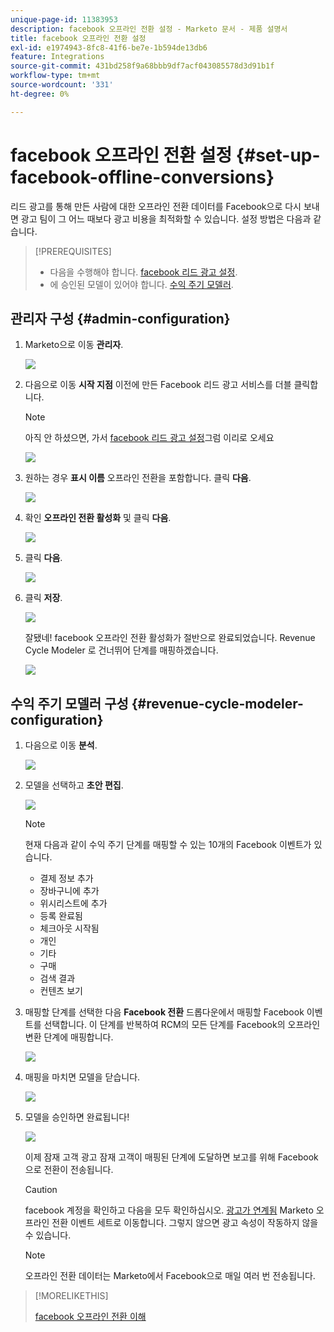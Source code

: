 ```yaml
---
unique-page-id: 11383953
description: facebook 오프라인 전환 설정 - Marketo 문서 - 제품 설명서
title: facebook 오프라인 전환 설정
exl-id: e1974943-8fc8-41f6-be7e-1b594de13db6
feature: Integrations
source-git-commit: 431bd258f9a68bbb9df7acf043085578d3d91b1f
workflow-type: tm+mt
source-wordcount: '331'
ht-degree: 0%

---
```


# facebook 오프라인 전환 설정 {#set-up-facebook-offline-conversions}

리드 광고를 통해 만든 사람에 대한 오프라인 전환 데이터를 Facebook으로 다시 보내면 광고 팀이 그 어느 때보다 광고 비용을 최적화할 수 있습니다. 설정 방법은 다음과 같습니다.

>[!PREREQUISITES]
>
>* 다음을 수행해야 합니다. [facebook 리드 광고 설정](/help/marketo/product-docs/demand-generation/facebook/set-up-facebook-lead-ads.md).
>* 에 승인된 모델이 있어야 합니다. [수익 주기 모델러](/help/marketo/product-docs/reporting/revenue-cycle-analytics/revenue-cycle-models/understanding-revenue-models.md).

## 관리자 구성 {#admin-configuration}

1. Marketo으로 이동 **관리자**.

   ![](assets/image2016-11-29-13-3a8-3a45.png)

1. 다음으로 이동 **시작 지점** 이전에 만든 Facebook 리드 광고 서비스를 더블 클릭합니다.

   >[!NOTE]
   >
   >아직 안 하셨으면, 가서 [facebook 리드 광고 설정](/help/marketo/product-docs/demand-generation/facebook/set-up-facebook-lead-ads.md)그럼 이리로 오세요

   ![](assets/image2016-11-29-13-3a10-3a43.png)

1. 원하는 경우 **표시 이름** 오프라인 전환을 포함합니다. 클릭 **다음**.

   ![](assets/image2016-11-29-13-3a12-3a19.png)

1. 확인 **오프라인 전환 활성화** 및 클릭 **다음**.

   ![](assets/image2016-11-29-13-3a13-3a32.png)

1. 클릭 **다음**.

   ![](assets/image2016-11-29-13-3a14-3a17.png)

1. 클릭 **저장**.

   ![](assets/image2016-11-29-13-3a14-3a52.png)

   잘됐네! facebook 오프라인 전환 활성화가 절반으로 완료되었습니다. Revenue Cycle Modeler 로 건너뛰어 단계를 매핑하겠습니다.

   ![](assets/image2016-11-29-13-3a16-3a55.png)

## 수익 주기 모델러 구성 {#revenue-cycle-modeler-configuration}

1. 다음으로 이동 **분석**.

   ![](assets/image2016-11-29-13-3a29-3a23.png)

1. 모델을 선택하고 **초안 편집**.

   ![](assets/image2016-11-29-13-3a31-3a6.png)

   >[!NOTE]
   >
   >현재 다음과 같이 수익 주기 단계를 매핑할 수 있는 10개의 Facebook 이벤트가 있습니다.
   >
   >* 결제 정보 추가
   >* 장바구니에 추가
   >* 위시리스트에 추가
   >* 등록 완료됨
   >* 체크아웃 시작됨
   >* 개인
   >* 기타
   >* 구매
   >* 검색 결과
   >* 컨텐츠 보기

1. 매핑할 단계를 선택한 다음 **Facebook 전환** 드롭다운에서 매핑할 Facebook 이벤트를 선택합니다. 이 단계를 반복하여 RCM의 모든 단계를 Facebook의 오프라인 변환 단계에 매핑합니다.

   ![](assets/1-1.png)

1. 매핑을 마치면 모델을 닫습니다.

   ![](assets/2.png)

1. 모델을 승인하면 완료됩니다!

   ![](assets/image2016-11-29-15-3a6-3a30.png)

   이제 잠재 고객 광고 잠재 고객이 매핑된 단계에 도달하면 보고를 위해 Facebook으로 전환이 전송됩니다.

   >[!CAUTION]
   >
   >facebook 계정을 확인하고 다음을 모두 확인하십시오. [광고가 연계됨](https://www.facebook.com/business/url/?href=%2Fbusiness%2Fhelp%2Fwww%2F1776828022605281&amp;cmsid&amp;creative=link&amp;creative_detail=advertiser-help-center&amp;create_type&amp;destination_cms_id&amp;orig_http_referrer) Marketo 오프라인 전환 이벤트 세트로 이동합니다. 그렇지 않으면 광고 속성이 작동하지 않을 수 있습니다.

   >[!NOTE]
   >
   >오프라인 전환 데이터는 Marketo에서 Facebook으로 매일 여러 번 전송됩니다.

>[!MORELIKETHIS]
>
>[facebook 오프라인 전환 이해](/help/marketo/product-docs/demand-generation/facebook/understanding-facebook-offline-conversions.md)
